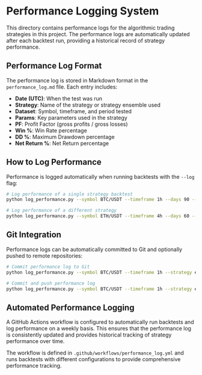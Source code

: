 # Performance Logging System

This directory contains performance logs for the algorithmic trading strategies in this project. The performance logs are automatically updated after each backtest run, providing a historical record of strategy performance.

## Performance Log Format

The performance log is stored in Markdown format in the `performance_log.md` file. Each entry includes:

- **Date (UTC)**: When the test was run
- **Strategy**: Name of the strategy or strategy ensemble used
- **Dataset**: Symbol, timeframe, and period tested
- **Params**: Key parameters used in the strategy
- **PF**: Profit Factor (gross profits / gross losses)
- **Win %**: Win Rate percentage
- **DD %**: Maximum Drawdown percentage
- **Net Return %**: Net Return percentage

## How to Log Performance

Performance is logged automatically when running backtests with the `--log` flag:

```bash
# Log performance of a single strategy backtest
python log_performance.py --symbol BTC/USDT --timeframe 1h --days 90 --strategy ema_crossover --log

# Log performance of a different strategy
python log_performance.py --symbol ETH/USDT --timeframe 4h --days 60 --strategy rsi_momentum --log
```

## Git Integration

Performance logs can be automatically committed to Git and optionally pushed to remote repositories:

```bash
# Commit performance log to Git
python log_performance.py --symbol BTC/USDT --timeframe 1h --strategy ema_crossover --log --git-commit

# Commit and push performance log
python log_performance.py --symbol BTC/USDT --timeframe 1h --strategy ema_crossover --log --git-commit --git-push
```

## Automated Performance Logging

A GitHub Actions workflow is configured to automatically run backtests and log performance on a weekly basis. This ensures that the performance log is consistently updated and provides historical tracking of strategy performance over time.

The workflow is defined in `.github/workflows/performance_log.yml` and runs backtests with different configurations to provide comprehensive performance tracking. 